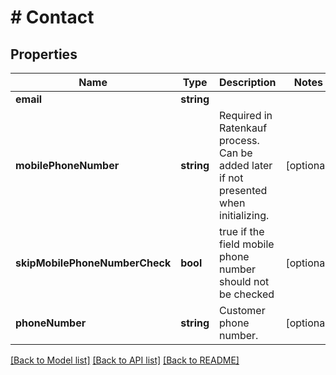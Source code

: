 # # Contact

## Properties

Name | Type | Description | Notes
------------ | ------------- | ------------- | -------------
**email** | **string** |  |
**mobilePhoneNumber** | **string** | Required in Ratenkauf process. Can be added later if not presented when initializing. | [optional]
**skipMobilePhoneNumberCheck** | **bool** | true if the field mobile phone number should not be checked | [optional]
**phoneNumber** | **string** | Customer phone number. | [optional]

[[Back to Model list]](../../README.md#models) [[Back to API list]](../../README.md#endpoints) [[Back to README]](../../README.md)
